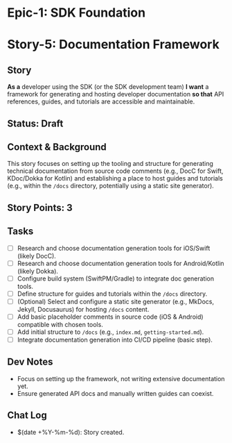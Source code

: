 # Epic-1: SDK Foundation
# Story-5: Documentation Framework

## Story
**As a** developer using the SDK (or the SDK development team)
**I want** a framework for generating and hosting developer documentation
**so that** API references, guides, and tutorials are accessible and maintainable.

## Status: Draft

## Context & Background
This story focuses on setting up the tooling and structure for generating technical documentation from source code comments (e.g., DocC for Swift, KDoc/Dokka for Kotlin) and establishing a place to host guides and tutorials (e.g., within the `/docs` directory, potentially using a static site generator).

## Story Points: 3

## Tasks
- [ ] Research and choose documentation generation tools for iOS/Swift (likely DocC).
- [ ] Research and choose documentation generation tools for Android/Kotlin (likely Dokka).
- [ ] Configure build system (SwiftPM/Gradle) to integrate doc generation tools.
- [ ] Define structure for guides and tutorials within the `/docs` directory.
- [ ] (Optional) Select and configure a static site generator (e.g., MkDocs, Jekyll, Docusaurus) for hosting `/docs` content.
- [ ] Add basic placeholder comments in source code (iOS & Android) compatible with chosen tools.
- [ ] Add initial structure to `/docs` (e.g., `index.md`, `getting-started.md`).
- [ ] Integrate documentation generation into CI/CD pipeline (basic step).

## Dev Notes
- Focus on setting up the framework, not writing extensive documentation yet.
- Ensure generated API docs and manually written guides can coexist.

## Chat Log
- $(date +%Y-%m-%d): Story created. 